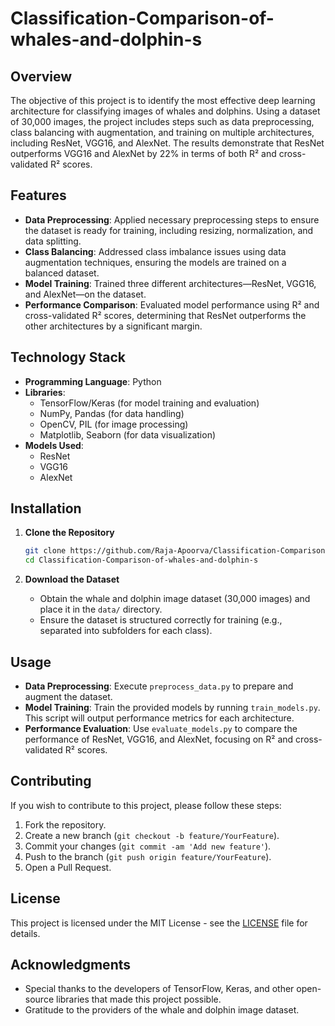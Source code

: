# Classification-Comparison-of-whales-and-dolphin-s

## Overview

The objective of this project is to identify the most effective deep learning architecture for classifying images of whales and dolphins. Using a dataset of 30,000 images, the project includes steps such as data preprocessing, class balancing with augmentation, and training on multiple architectures, including ResNet, VGG16, and AlexNet. The results demonstrate that ResNet outperforms VGG16 and AlexNet by 22% in terms of both R² and cross-validated R² scores.

## Features

- **Data Preprocessing**: Applied necessary preprocessing steps to ensure the dataset is ready for training, including resizing, normalization, and data splitting.
- **Class Balancing**: Addressed class imbalance issues using data augmentation techniques, ensuring the models are trained on a balanced dataset.
- **Model Training**: Trained three different architectures—ResNet, VGG16, and AlexNet—on the dataset.
- **Performance Comparison**: Evaluated model performance using R² and cross-validated R² scores, determining that ResNet outperforms the other architectures by a significant margin.

## Technology Stack

- **Programming Language**: Python
- **Libraries**: 
  - TensorFlow/Keras (for model training and evaluation)
  - NumPy, Pandas (for data handling)
  - OpenCV, PIL (for image processing)
  - Matplotlib, Seaborn (for data visualization)
- **Models Used**:
  - ResNet
  - VGG16
  - AlexNet

## Installation

1. **Clone the Repository**
   ```bash
   git clone https://github.com/Raja-Apoorva/Classification-Comparison-of-whales-and-dolphin-s.git
   cd Classification-Comparison-of-whales-and-dolphin-s
   ```

2. **Download the Dataset**
   - Obtain the whale and dolphin image dataset (30,000 images) and place it in the `data/` directory.
   - Ensure the dataset is structured correctly for training (e.g., separated into subfolders for each class).

## Usage

- **Data Preprocessing**: Execute `preprocess_data.py` to prepare and augment the dataset.
- **Model Training**: Train the provided models by running `train_models.py`. This script will output performance metrics for each architecture.
- **Performance Evaluation**: Use `evaluate_models.py` to compare the performance of ResNet, VGG16, and AlexNet, focusing on R² and cross-validated R² scores.

## Contributing

If you wish to contribute to this project, please follow these steps:

1. Fork the repository.
2. Create a new branch (`git checkout -b feature/YourFeature`).
3. Commit your changes (`git commit -am 'Add new feature'`).
4. Push to the branch (`git push origin feature/YourFeature`).
5. Open a Pull Request.

## License

This project is licensed under the MIT License - see the [LICENSE](LICENSE) file for details.

## Acknowledgments

- Special thanks to the developers of TensorFlow, Keras, and other open-source libraries that made this project possible.
- Gratitude to the providers of the whale and dolphin image dataset.
